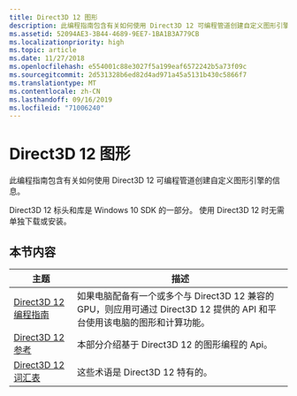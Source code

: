 ```yaml
---
title: Direct3D 12 图形
description: 此编程指南包含有关如何使用 Direct3D 12 可编程管道创建自定义图形引擎的信息。
ms.assetid: 52094AE3-3B44-4689-9EE7-1BA1B3A779CB
ms.localizationpriority: high
ms.topic: article
ms.date: 11/27/2018
ms.openlocfilehash: e554001c88e3027f5a199eaf6572242b5a73f09c
ms.sourcegitcommit: 2d531328b6ed82d4ad971a45a5131b430c5866f7
ms.translationtype: MT
ms.contentlocale: zh-CN
ms.lasthandoff: 09/16/2019
ms.locfileid: "71006240"
---
```

# <a name="direct3d-12-graphics"></a>Direct3D 12 图形

此编程指南包含有关如何使用 Direct3D 12 可编程管道创建自定义图形引擎的信息。

Direct3D 12 标头和库是 Windows 10 SDK 的一部分。 使用 Direct3D 12 时无需单独下载或安装。

## <a name="in-this-section"></a>本节内容

| 主题 | 描述 |
|-|-|
| [Direct3D 12 编程指南](directx-12-programming-guide.md) | 如果电脑配备有一个或多个与 Direct3D 12 兼容的 GPU，则应用可通过 Direct3D 12 提供的 API 和平台使用该电脑的图形和计算功能。 |
| [Direct3D 12 参考](direct3d-12-reference.md) | 本部分介绍基于 Direct3D 12 的图形编程的 Api。 |
| [Direct3D 12 词汇表](directx-12-glossary.md) | 这些术语是 Direct3D 12 特有的。 |
